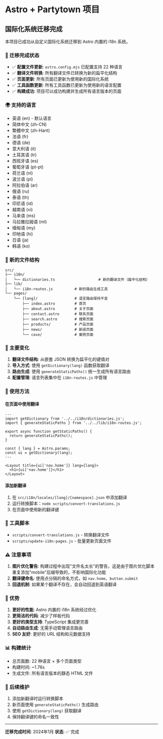 # Astro + Partytown 项目

## 国际化系统迁移完成

本项目已成功从自定义国际化系统迁移到 Astro 内置的 i18n 系统。

### 🎉 迁移完成状态

- ✅ **配置文件更新**: `astro.config.mjs` 已配置支持 22 种语言
- ✅ **翻译文件转换**: 所有翻译文件已转换为新的扁平化结构
- ✅ **页面更新**: 所有页面已更新为使用新的国际化系统
- ✅ **工具函数更新**: 所有工具函数已更新为使用新的语言配置
- ✅ **构建成功**: 项目可以成功构建并生成所有语言版本的页面

### 🌍 支持的语言

- 英语 (en) - 默认语言
- 简体中文 (zh-CN)
- 繁體中文 (zh-Hant)
- 法语 (fr)
- 德语 (de)
- 意大利语 (it)
- 土耳其语 (tr)
- 西班牙语 (es)
- 葡萄牙语 (pt-pt)
- 荷兰语 (nl)
- 波兰语 (pl)
- 阿拉伯语 (ar)
- 俄语 (ru)
- 泰语 (th)
- 印尼语 (id)
- 越南语 (vi)
- 马来语 (ms)
- 马拉雅拉姆语 (ml)
- 缅甸语 (my)
- 印地语 (hi)
- 日语 (ja)
- 韩语 (ko)

### 📁 新的文件结构

```
src/
├── i18n/
│   └── dictionaries.ts                    # 新的翻译文件（扁平化结构）
├── lib/
│   └── i18n-routes.js          # 新的路由生成工具
└── pages/
    └── [lang]/                 # 语言路由保持不变
        ├── index.astro         # 首页
        ├── about.astro         # 关于页面
        ├── contact.astro       # 联系页面
        ├── search.astro        # 搜索页面
        ├── products/           # 产品页面
        ├── news/               # 新闻页面
        └── case/               # 案例页面
```

### 🔧 主要变化

1. **翻译文件结构**: 从嵌套 JSON 转换为扁平化的键值对
2. **导入方式**: 使用 `getDictionary(lang)` 函数获取翻译
3. **路由生成**: 使用 `generateStaticPaths()` 统一生成所有语言路由
4. **配置管理**: 语言列表集中在 `i18n-routes.js` 中管理

### 🚀 使用方法

#### 在页面中使用翻译

```astro
---
import getDictionary from '../../i18n/dictionaries.js';
import { generateStaticPaths } from '../../lib/i18n-routes.js';

export async function getStaticPaths() {
  return generateStaticPaths();
}

const { lang } = Astro.params;
const ui = getDictionary(lang);
---

<Layout title={ui['nav.home']} lang={lang}>
  <h1>{ui['nav.home']}</h1>
</Layout>
```

#### 添加新翻译

1. 在 `src/i18n/locales/[lang]/[namespace].json` 中添加翻译
2. 运行转换脚本：`node scripts/convert-translations.js`
3. 在页面中使用新的翻译键

### 📝 工具脚本

- `scripts/convert-translations.js` - 转换翻译文件
- `scripts/update-i18n-pages.js` - 批量更新页面文件

### ⚠️ 注意事项

1. **图片优化警告**: 构建过程中出现"文件名太长"的警告，这是由于图片优化脚本重复添加"mobile"后缀导致的，不影响国际化功能
2. **翻译键命名**: 使用点分隔的命名方式，如 `nav.home`、`button.submit`
3. **回退机制**: 如果某个翻译不存在，会自动回退到英语翻译

### 🎯 优势

1. **更好的性能**: Astro 内置的 i18n 系统经过优化
2. **更简洁的代码**: 减少了样板代码
3. **更好的类型支持**: TypeScript 集成更完善
4. **自动路由生成**: 无需手动管理语言路由
5. **SEO 友好**: 更好的 URL 结构和元数据支持

### 📊 构建统计

- 总页面数: 22 种语言 × 多个页面类型
- 构建时间: ~1.76s
- 生成文件: 所有语言版本的静态 HTML 文件

### 🔄 后续维护

1. 添加新翻译时运行转换脚本
2. 新页面使用 `generateStaticPaths()` 生成路由
3. 使用 `getDictionary(lang)` 获取翻译
4. 保持翻译键的命名一致性

---

**迁移完成时间**: 2024年1月
**状态**: ✅ 完成
